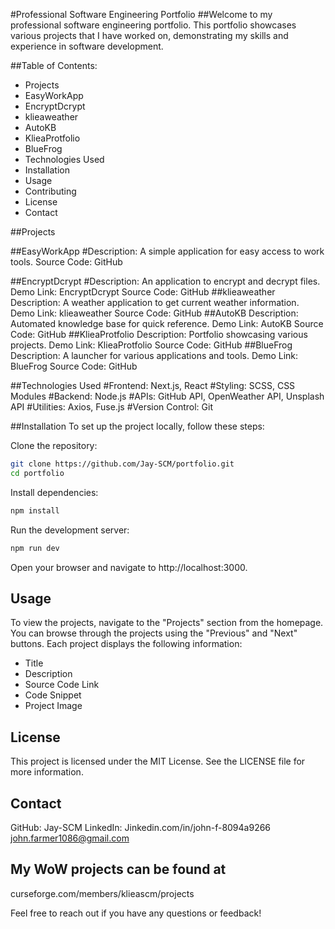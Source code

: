 #Professional Software Engineering Portfolio
##Welcome to my professional software engineering portfolio. This portfolio showcases various projects that I have worked on, demonstrating my skills and experience in software development.

##Table of Contents:
- Projects
- EasyWorkApp
- EncryptDcrypt
- klieaweather
- AutoKB
- KlieaProtfolio
- BlueFrog
- Technologies Used
- Installation
- Usage
- Contributing
- License
- Contact

##Projects

##EasyWorkApp
#Description:
A simple application for easy access to work tools.
Source Code: GitHub

##EncryptDcrypt
#Description: An application to encrypt and decrypt files.
Demo Link: EncryptDcrypt
Source Code: GitHub
##klieaweather
Description: A weather application to get current weather information.
Demo Link: klieaweather
Source Code: GitHub
##AutoKB
Description: Automated knowledge base for quick reference.
Demo Link: AutoKB
Source Code: GitHub
##KlieaProtfolio
Description: Portfolio showcasing various projects.
Demo Link: KlieaProtfolio
Source Code: GitHub
##BlueFrog
Description: A launcher for various applications and tools.
Demo Link: BlueFrog
Source Code: GitHub

##Technologies Used
#Frontend: Next.js, React
#Styling: SCSS, CSS Modules
#Backend: Node.js
#APIs: GitHub API, OpenWeather API, Unsplash API
#Utilities: Axios, Fuse.js
#Version Control: Git

##Installation
To set up the project locally, follow these steps:

Clone the repository:


```sh
git clone https://github.com/Jay-SCM/portfolio.git
cd portfolio
 ```

Install dependencies:


```sh 
npm install
```
Run the development server:

```sh
npm run dev
 ```
Open your browser and navigate to http://localhost:3000.

## Usage
To view the projects, navigate to the "Projects" section from the homepage. You can browse through the projects using the "Previous" and "Next" buttons. Each project displays the following information:

- Title
- Description
- Source Code Link
- Code Snippet
- Project Image

## License
This project is licensed under the MIT License. See the LICENSE file for more information.

## Contact
GitHub: Jay-SCM
LinkedIn: Jinkedin.com/in/john-f-8094a9266 
john.farmer1086@gmail.com
## My WoW projects can be found at 
curseforge.com/members/klieascm/projects

Feel free to reach out if you have any questions or feedback!
